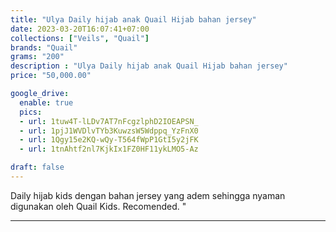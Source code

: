 ```yaml
---
title: "Ulya Daily hijab anak Quail Hijab bahan jersey"
date: 2023-03-20T16:07:41+07:00
collections: ["Veils", "Quail"]
brands: "Quail"
grams: "200"
description : "Ulya Daily hijab anak Quail Hijab bahan jersey"
price: "50,000.00"

google_drive:
  enable: true
  pics:
  - url: 1tuw4T-lLDv7AT7nFcgzlphD2IOEAPSN_
  - url: 1pjJ1WVDlvTYb3KuwzsW5Wdppq_YzFnX0
  - url: 1Qgy15e2KQ-wQy-T564fWpP1GtI5y2jFK
  - url: 1tnAhtf2nl7KjkIx1FZ0HF11ykLMO5-Az

draft: false
---
```


Daily hijab kids dengan bahan jersey yang adem sehingga nyaman digunakan oleh Quail Kids. Recomended. "

------------      
  
